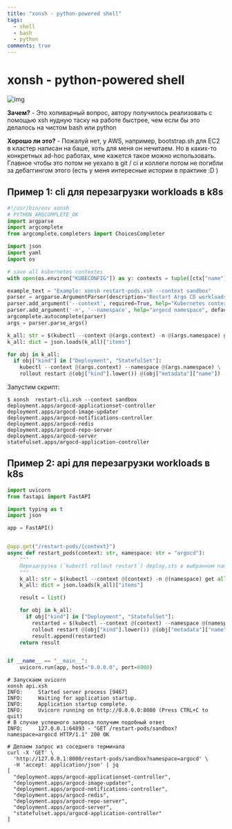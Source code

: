 ```yaml
---
title: "xonsh - python-powered shell"
tags:
  - shell
  - bash
  - python
comments: true
---
```


# xonsh - python-powered shell

![img](https://raw.githubusercontent.com/xonsh/xonsh/main/docs/_static/xonsh5.png)

**Зачем?** - Это холиварный вопрос, автору получилось реализовать с помощью xsh нудную таску на работе быстрее, чем если бы это делалось на чистом bash или python

**Хорошо ли это?** - Пожалуй нет, у AWS, например, bootstrap.sh для EC2 в кластер написан на баше, хоть для меня он нечитаем. Но в каких-то конкретных ad-hoc работах, мне кажется такое можно использовать. Главное чтобы это потом не уехало в git / ci и коллеги потом не погибли за дебаггингом этого (есть у меня интересные истории в практике :D )

## Пример 1: cli для перезагрузки workloads в k8s

```python
#!/usr/bin/env xonsh
# PYTHON_ARGCOMPLETE_OK
import argparse
import argcomplete
from argcomplete.completers import ChoicesCompleter

import json
import yaml
import os

# save all kubernetes contextes
with open(os.environ["KUBECONFIG"]) as y: contexts = tuple([ctx["name"] for ctx in yaml.safe_load(y)["contexts"]])

example_text = "Example: xonsh restart-pods.xsh --context sandbox"
parser = argparse.ArgumentParser(description="Restart Argo CD workloads", epilog=example_text)
parser.add_argument('--context', required=True, help="Kubernetes contexts").completer=ChoicesCompleter((contexts))
parser.add_argument('-n', '--namespace', help="argocd namespace", default="argocd")
argcomplete.autocomplete(parser)
args = parser.parse_args()

k_all: str = $(kubectl --context @(args.context) -n @(args.namespace) get all --output json)
k_all: dict = json.loads(k_all)["items"]

for obj in k_all:
  if obj["kind"] in ["Deployment", "StatefulSet"]:
    kubectl --context @(args.context) --namespace @(args.namespace) \
    rollout restart @(obj["kind"].lower()) @(obj["metadata"]["name"]) -o name
```

Запустим скрипт:

```shell
$ xonsh  restart-cli.xsh --context sandbox
deployment.apps/argocd-applicationset-controller
deployment.apps/argocd-image-updater
deployment.apps/argocd-notifications-controller
deployment.apps/argocd-redis
deployment.apps/argocd-repo-server
deployment.apps/argocd-server
statefulset.apps/argocd-application-controller
```

## Пример 2: api для перезагрузки workloads в k8s

```python
import uvicorn
from fastapi import FastAPI

import typing as t
import json

app = FastAPI()


@app.get("/restart-pods/{context}")
async def restart_pods(context: str, namespace: str = "argocd"):
    """
    Перезагрузка (`kubectl rollout restart`) deploy,sts в выбранном namespace-е
    """
    k_all: str = $(kubectl --context @(context) -n @(namespace) get all --output json)
    k_all: dict = json.loads(k_all)["items"]

    result = list()

    for obj in k_all:
      if obj["kind"] in ["Deployment", "StatefulSet"]:
        restarted = $(kubectl --context @(context) --namespace @(namespace) \
        rollout restart @(obj["kind"].lower()) @(obj["metadata"]["name"]) -o name).strip()
        result.append(restarted)
    return result


if __name__ == "__main__":
    uvicorn.run(app, host="0.0.0.0", port=8000)
```

```shell
# Запускаем uvicorn
xonsh api.xsh
INFO:     Started server process [9467]
INFO:     Waiting for application startup.
INFO:     Application startup complete.
INFO:     Uvicorn running on http://0.0.0.0:8000 (Press CTRL+C to quit)
# В случае успешного запроса получим подобный ответ
INFO:     127.0.0.1:64893 - "GET /restart-pods/sandbox?namespace=argocd HTTP/1.1" 200 OK

# Делаем запрос из соседнего терминала
curl -X 'GET' \
  'http://127.0.0.1:8000/restart-pods/sandbox?namespace=argocd' \
  -H 'accept: application/json' | jq
[
  "deployment.apps/argocd-applicationset-controller",
  "deployment.apps/argocd-image-updater",
  "deployment.apps/argocd-notifications-controller",
  "deployment.apps/argocd-redis",
  "deployment.apps/argocd-repo-server",
  "deployment.apps/argocd-server",
  "statefulset.apps/argocd-application-controller"
]
```

